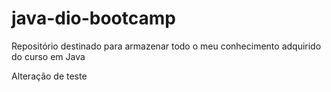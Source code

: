 # java-dio-bootcamp
Repositório destinado para armazenar todo o meu conhecimento adquirido do curso em Java

Alteração de teste